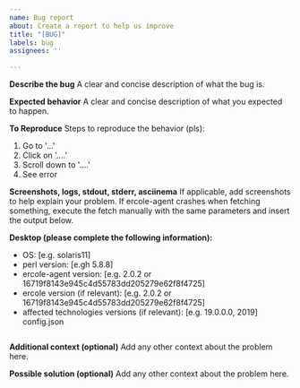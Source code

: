 ```yaml
---
name: Bug report
about: Create a report to help us improve
title: "[BUG]"
labels: bug
assignees: ''

---
```


**Describe the bug**
A clear and concise description of what the bug is.

**Expected behavior**
A clear and concise description of what you expected to happen.

**To Reproduce**
Steps to reproduce the behavior (pls):
1. Go to '...'
2. Click on '....'
3. Scroll down to '....'
4. See error

**Screenshots, logs, stdout, stderr, asciinema**
If applicable, add screenshots to help explain your problem. 
If ercole-agent crashes when fetching something, execute the fetch manually with the same parameters and insert the output below.

**Desktop (please complete the following information):**
 - OS: [e.g. solaris11]
 - perl version: [e.gh 5.8.8]
 - ercole-agent version: [e.g. 2.0.2 or 16719f8143e945c4d55783dd205279e62f8f4725]  
 - ercole version (if relevant): [e.g. 2.0.2 or 16719f8143e945c4d55783dd205279e62f8f4725]  
 - affected technologies versions (if relevant): [e.g. 19.0.0.0, 2019] 
config.json 
```

```

**Additional context (optional)**
Add any other context about the problem here.

**Possible solution (optional)**
Add any other context about the problem here.
